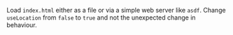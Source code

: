 Load `index.html` either as a file or via a simple web server like `asdf`.
Change `useLocation` from `false` to `true` and not the unexpected change in
behaviour.

